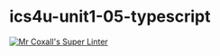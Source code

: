 # ics4u-unit1-05-typescript

[![Mr Coxall's Super Linter](https://github.com/Huzaifa-Khalid-2/ics4u-unit1-05-typescript/workflows/Mr%20Coxall's%20Super%20Linter/badge.svg)](https://github.com/Huzaifa-Khalid-2/ics4u-unit1-05-typescript/actions/)
